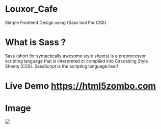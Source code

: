 # Louxor_Cafe
Simple Frontend Design using (Sass tool For CSS)
# What is Sass ?
 Sass (short for syntactically awesome style sheets) is a preprocessor scripting language that is interpreted or compiled into Cascading Style Sheets (CSS).
 SassScript is the scripting language itself
# Live Demo  <https://html5zombo.com>
# Image
![](https://commonmark.org/help/images/favicon.png)
